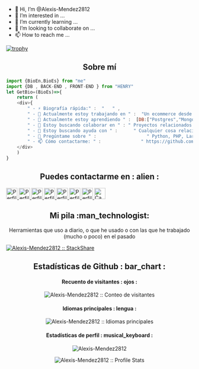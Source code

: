 - 👋 Hi, I’m @Alexis-Mendez2812
- 👀 I’m interested in ...
- 🌱 I’m currently learning ...
- 💞️ I’m looking to collaborate on ...
- 📫 How to reach me ...


[![trophy](https://github-profile-trophy.vercel.app/?username=Alexis-Mendez2812)](https://github.com/ryo-ma/github-profile-trophy)


<h2 align="center">Sobre mí</h2>

```js
import {BioEn,BioEs} from "me"
import {DB , BACK-END , FRONT-END } from "HENRY"
let GetBio=(BioEs)=>{
	return (
    <div>{
		" - ⚡ Biografía rápida:" :  "   " ,
		" - 🔭 Actualmente estoy trabajando en " :  "Un ecommerce desde 0 , utilizando todas las tecnologias aprendidas teniendo como prototipo el esquema de las plataformas de straming mas conocidas con contenido on demand y contenido premium. tambien catalogando a los usuarios por varias membresias" ,
		" - 🌱 Actualmente estoy aprendiendo " :  [DB:["Postgres","MongoDB"] , BACK-END:["Node"] , FRONT-END:["React","Redux"] ] ,
		" - 👯 Estoy buscando colaborar en " : " Proyectos relacionados con Python, Golang y Docker " ,
		" - 🤔 Estoy buscando ayuda con " :      " Cualquier cosa relacionada con lo que estoy aprendiendo actualmente 😅 " ,
		" - 💬 Pregúntame sobre " :                   " Python, PHP, Laravel, SQL, diseño y arquitectura de software, desarrollo web y SEO " ,
		" - 📫 Cómo contactarme: " :               " https://github.com/Alexis-Mendez2812#you-can-reach-me-at-alien " ,}
    </div>
	)
}
```

<h2 align="center">Puedes contactarme en : alien : </h2>

<p align="centro">
  <a href="https://dev.to/Alexis-Mendez2812">
    <img src="https://d2fltix0v2e0sb.cloudfront.net/dev-badge.svg" alt="Perfil DEV de Ángel Santiago Jaime Zavala" height="30" width="30">
  </a>

  <a href="https://www.linkedin.com/en/angel-santiago-jaime-zavala-601813199/">
    <img src="https://www.vectorlogo.zone/logos/linkedin/linkedin-icon.svg" alt="Perfil de LinkedIn Ángel Santiago Jaime Zavala" height="30" width="30">
  </a>

  <a href="https://stackoverflow.com/users/2946413/angel-santiago-jaime-zavala?tab=profile">
    <img src="https://www.vectorlogo.zone/logos/stackoverflow/stackoverflow-icon.svg" alt="Perfil de desbordamiento de pila de Ángel Santiago Jaime Zavala" height="30" width="30">
  </a>

  <a href="https://stackexchange.com/users/3525056/angel-santiago-jaime-zavala">
    <img src="https://www.vectorlogo.zone/logos/stackexchange/stackexchange-icon.svg" alt="Perfil de Stack Exchange de Ángel Santiago Jaime Zavala" height="30" width="30">
  </a>

  <a href="https://stackshare.io/Alexis-Mendez2812">
    <img src="https://cdn.worldvectorlogo.com/logos/stackshare.svg" alt="Perfil de StackShare de Angel Santiago Jaime Zavala" height="30" width="30">
  </a>
  
  <a href="https://gitlab.com/Alexis-Mendez2812">
    <img src="https://www.vectorlogo.zone/logos/gitlab/gitlab-icon.svg" alt="Perfil de GitLab de Ángel Santiago Jaime Zavala" height="30" width="30">
  </a>
  
  <a href="https://medio.com/@ajzavala">
    <img src="https://www.vectorlogo.zone/logos/medium/medium-tile.svg" alt="Perfil mediano de Ángel Santiago Jaime Zavala" height="30" width="30">
  </a>
  
  <a href="https://www.youtube.com/channel/UCPUwB4x7_6Dbvwsnfbe1yiQ">
    <img src="https://www.vectorlogo.zone/logos/youtube/youtube-icon.svg" alt="Canal de YouTube del Ángel Santiago Jaime Zavala" height="30" width="30">
  </a>
</p>

<h2 align="center">Mi pila :man_technologist:</h2>

<p align="center">Herramientas que uso a diario, o que he usado o con las que he trabajado (mucho o poco) en el pasado</p>
<p align="centro">
  <a href="https://stackshare.io/Alexis-Mendez2812/mi-pila-personal">
    <img src="http://img.shields.io/badge/tech-stack-0690fa.svg?style=flat" alt="Alexis-Mendez2812 :: StackShare" />
  </a>
</p>

<h2 align="center">Estadísticas de Github : bar_chart : </h2>

<h4 align="center">Recuento de visitantes : ojos : </h4>

<p align="center"><img src="https://profile-counter.glitch.me/{Alexis-Mendez2812}/count.svg" alt="Alexis-Mendez2812 :: Conteo de visitantes" /></p>

<h4 align="center">Idiomas principales : lengua : </h4>

<p align="center"><img src="https://github-readme-stats.vercel.app/api/top-langs/?username=Alexis-Mendez2812&langs_count=10&theme=tokyonight&layout=compact" alt="Alexis-Mendez2812 :: Idiomas principales" /></p>

<h4 align="center">Estadísticas de perfil : musical_keyboard : </h4>

<p align="center"><img src="https://github-readme-stats.vercel.app/api?username=Alexis-Mendez2812&show_icons=true&theme=synthwave" alt="Alexis-Mendez2812" /></p>
<p align="center"><img src="https://github-readme-stats.vercel.app/api?username=Alexis-Mendez2812&show_icons=true&theme=synthwave" alt="Alexis-Mendez2812 :: Profile Stats" /></p>

<!---
Alexis-Mendez2812/Alexis-Mendez2812 is a ✨ special ✨ repository because its `README.md` (this file) appears on your GitHub profile.
You can click the Preview link to take a look at your changes.
--->
